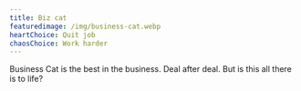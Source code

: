 ```yaml
---
title: Biz cat
featuredimage: /img/business-cat.webp
heartChoice: Quit job
chaosChoice: Work harder
---
```

Business Cat is the best in the business. Deal after deal.  But is this all there is to life?